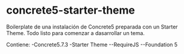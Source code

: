 concrete5-starter-theme
=======================

Boilerplate de una instalación de Concrete5 preparada con un Starter Theme. Todo listo para comenzar a dasarrollar un tema.

Contiene:
-Concrete5.7.3
-Starter Theme
--RequireJS
--Foundation 5
